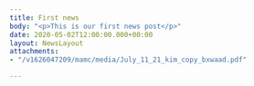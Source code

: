 ```yaml
---
title: First news
body: "<p>This is our first news post</p>"
date: 2020-05-02T12:00:00.000+00:00
layout: NewsLayout
attachments:
- "/v1626047209/mamc/media/July_11_21_kim_copy_bxwaad.pdf"

---
```


